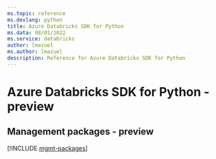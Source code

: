 ```yaml
---
ms.topic: reference
ms.devlang: python
title: Azure Databricks SDK for Python
ms.data: 08/01/2022
ms.service: databricks
author: lmazuel
ms.author: lmazuel
description: Reference for Azure Databricks SDK for Python
---
```

# Azure Databricks SDK for Python - preview

## Management packages - preview
[!INCLUDE [mgmt-packages](databricks-mgmt-index.md)]
